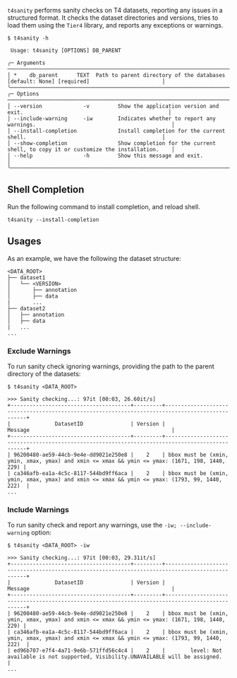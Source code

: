 `t4sanity` performs sanity checks on T4 datasets, reporting any issues in a structured format.
It checks the dataset directories and versions, tries to load them using the `Tier4` library, and reports any exceptions or warnings.

```shell
$ t4sanity -h

 Usage: t4sanity [OPTIONS] DB_PARENT

╭─ Arguments ──────────────────────────────────────────────────────────────────────────────────────────────────────────╮
│ *    db_parent      TEXT  Path to parent directory of the databases [default: None] [required]                       │
╰──────────────────────────────────────────────────────────────────────────────────────────────────────────────────────╯
╭─ Options ────────────────────────────────────────────────────────────────────────────────────────────────────────────╮
│ --version             -v         Show the application version and exit.                                              │
│ --include-warning     -iw        Indicates whether to report any warnings.                                           │
│ --install-completion             Install completion for the current shell.                                           │
│ --show-completion                Show completion for the current shell, to copy it or customize the installation.    │
│ --help                -h         Show this message and exit.                                                         │
╰──────────────────────────────────────────────────────────────────────────────────────────────────────────────────────╯
```

## Shell Completion

Run the following command to install completion, and reload shell.

```{ .shell .copy }
t4sanity --install-completion
```

## Usages

As an example, we have the following the dataset structure:

```shell
<DATA_ROOT>
├── dataset1
│   └── <VERSION>
│       ├── annotation
│       ├── data
|       ...
├── dataset2
│   ├── annotation
│   ├── data
|   ...
...
```

### Exclude Warnings

To run sanity check ignoring warnings, providing the path to the parent directory of the datasets:

```shell
$ t4sanity <DATA_ROOT>

>>> Sanity checking...: 97it [00:03, 26.60it/s]
+--------------------------------------+---------+------------------------------------------------------------------------------------------------+
|              DatasetID               | Version |                                            Message                                             |
+--------------------------------------+---------+------------------------------------------------------------------------------------------------+
| 96200480-ae59-44cb-9e4e-dd9021e250e8 |    2    | bbox must be (xmin, ymin, xmax, ymax) and xmin <= xmax && ymin <= ymax: (1671, 198, 1440, 229) |
| ca346afb-ea1a-4c5c-8117-544bd9ff6aca |    2    | bbox must be (xmin, ymin, xmax, ymax) and xmin <= xmax && ymin <= ymax: (1793, 99, 1440, 222)  |
...
```

### Include Warnings

To run sanity check and report any warnings, use the `-iw; --include-warning` option:

```shell
$ t4sanity <DATA_ROOT> -iw

>>> Sanity checking...: 97it [00:03, 29.31it/s]
+--------------------------------------+---------+------------------------------------------------------------------------------------------------+
|              DatasetID               | Version |                                            Message                                             |
+--------------------------------------+---------+------------------------------------------------------------------------------------------------+
| 96200480-ae59-44cb-9e4e-dd9021e250e8 |    2    | bbox must be (xmin, ymin, xmax, ymax) and xmin <= xmax && ymin <= ymax: (1671, 198, 1440, 229) |
| ca346afb-ea1a-4c5c-8117-544bd9ff6aca |    2    | bbox must be (xmin, ymin, xmax, ymax) and xmin <= xmax && ymin <= ymax: (1793, 99, 1440, 222)  |
| ed96b707-e7f4-4a71-9e6b-571ffd56c4c4 |    2    |        level: Not available is not supported, Visibility.UNAVAILABLE will be assigned.         |
...
```
